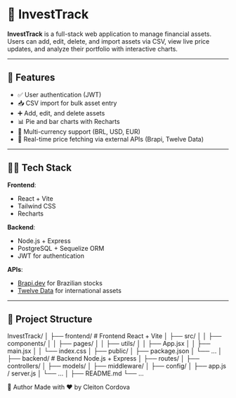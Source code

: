 # 💼 InvestTrack

**InvestTrack** is a full-stack web application to manage financial assets. Users can add, edit, delete, and import assets via CSV, view live price updates, and analyze their portfolio with interactive charts.

---

## 🚀 Features

- ✅ User authentication (JWT)
- 📥 CSV import for bulk asset entry
- ➕ Add, edit, and delete assets
- 📊 Pie and bar charts with Recharts
- 💱 Multi-currency support (BRL, USD, EUR)
- 🔗 Real-time price fetching via external APIs (Brapi, Twelve Data)

---

## 🧑‍💻 Tech Stack

**Frontend**:
- React + Vite
- Tailwind CSS
- Recharts

**Backend**:
- Node.js + Express
- PostgreSQL + Sequelize ORM
- JWT for authentication

**APIs**:
- [Brapi.dev](https://brapi.dev/) for Brazilian stocks
- [Twelve Data](https://twelvedata.com/) for international assets

---

## 📁 Project Structure

InvestTrack/
│
├── frontend/    # Frontend React + Vite
│   ├── src/
│   │   ├── components/
│   │   ├── pages/
│   │   ├── utils/
│   │   ├── App.jsx
│   │   ├── main.jsx
│   │   └── index.css
│   ├── public/
│   ├── package.json
│   └── ...
│
├── backend/     # Backend Node.js + Express
│   ├── routes/
│   ├── controllers/
│   ├── models/
│   ├── middleware/
│   ├── config/
│   ├── app.js / server.js
│   └── ...
│
├── README.md
└── ...

👤 Author
Made with ❤️ by Cleiton Cordova